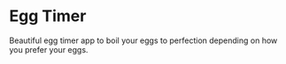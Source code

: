 # Egg Timer

Beautiful egg timer app to boil your eggs to perfection depending on how you prefer your eggs. 
